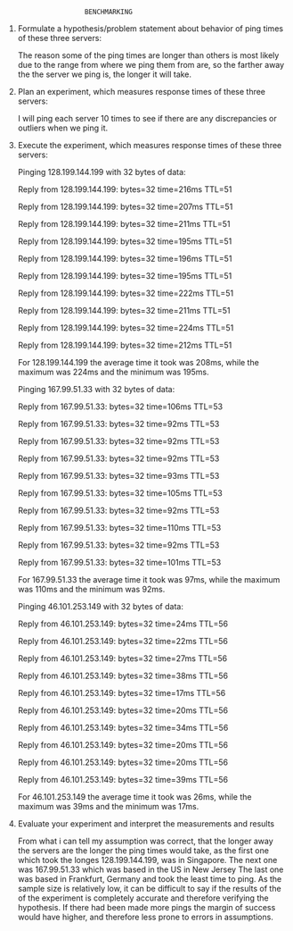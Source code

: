 						BENCHMARKING

1. Formulate a hypothesis/problem statement about behavior of ping times of these three servers:

  	The reason some of the ping times are longer than others is most likely due to the range from where we ping them from are, so the
	farther away the the server we ping is, the longer it will take.

2. Plan an experiment, which measures response times of these three servers:

	I will ping each server 10 times to see if there are any discrepancies or outliers when we ping it.

3. Execute the experiment, which measures response times of these three servers:

	Pinging 128.199.144.199 with 32 bytes of data:
	
	Reply from 128.199.144.199: bytes=32 time=216ms TTL=51
	
	Reply from 128.199.144.199: bytes=32 time=207ms TTL=51
	
	Reply from 128.199.144.199: bytes=32 time=211ms TTL=51
	
	Reply from 128.199.144.199: bytes=32 time=195ms TTL=51
	
	Reply from 128.199.144.199: bytes=32 time=196ms TTL=51
	
	Reply from 128.199.144.199: bytes=32 time=195ms TTL=51
	
	Reply from 128.199.144.199: bytes=32 time=222ms TTL=51
	
	Reply from 128.199.144.199: bytes=32 time=211ms TTL=51
	
	Reply from 128.199.144.199: bytes=32 time=224ms TTL=51
	
	Reply from 128.199.144.199: bytes=32 time=212ms TTL=51
	
	For 128.199.144.199 the average time it took was 208ms, while the maximum was 224ms and the minimum was 195ms.
	
	
	Pinging 167.99.51.33 with 32 bytes of data:
	
	Reply from 167.99.51.33: bytes=32 time=106ms TTL=53
	
	Reply from 167.99.51.33: bytes=32 time=92ms TTL=53
	
	Reply from 167.99.51.33: bytes=32 time=92ms TTL=53
	
	Reply from 167.99.51.33: bytes=32 time=92ms TTL=53
	
	Reply from 167.99.51.33: bytes=32 time=93ms TTL=53
	
	Reply from 167.99.51.33: bytes=32 time=105ms TTL=53
	
	Reply from 167.99.51.33: bytes=32 time=92ms TTL=53
	
	Reply from 167.99.51.33: bytes=32 time=110ms TTL=53
	
	Reply from 167.99.51.33: bytes=32 time=92ms TTL=53
	
	Reply from 167.99.51.33: bytes=32 time=101ms TTL=53
	
	For 167.99.51.33 the average time it took was 97ms, while the maximum was 110ms and the minimum was 92ms.
	
	
	Pinging 46.101.253.149 with 32 bytes of data:
	
	Reply from 46.101.253.149: bytes=32 time=24ms TTL=56
	
	Reply from 46.101.253.149: bytes=32 time=22ms TTL=56
	
	Reply from 46.101.253.149: bytes=32 time=27ms TTL=56
	
	Reply from 46.101.253.149: bytes=32 time=38ms TTL=56
	
	Reply from 46.101.253.149: bytes=32 time=17ms TTL=56
	
	Reply from 46.101.253.149: bytes=32 time=20ms TTL=56
	
	Reply from 46.101.253.149: bytes=32 time=34ms TTL=56
	
	Reply from 46.101.253.149: bytes=32 time=20ms TTL=56
	
	Reply from 46.101.253.149: bytes=32 time=20ms TTL=56
	
	Reply from 46.101.253.149: bytes=32 time=39ms TTL=56
	
	For 46.101.253.149 the average time it took was 26ms, while the maximum was 39ms and the minimum was 17ms.

4. Evaluate your experiment and interpret the measurements and results

	From what i can tell my assumption was correct, that the longer away the servers are the longer the ping times would
	take, as the first
	one which took the longes 128.199.144.199, was in Singapore. The next one was 167.99.51.33 which was based in the US in
	New Jersey
	The last one was based in Frankfurt, Germany and took the least time to ping.
	As the sample size is relatively low, it can be difficult to say if the results of the of the experiment
	is completely accurate and therefore verifying the hypothesis. If there had been made more pings the margin of success
	would have higher, and therefore less prone to errors in assumptions.
